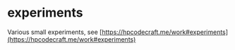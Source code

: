 # experiments
Various small experiments, see [https://hpcodecraft.me/work#experiments](https://hpcodecraft.me/work#experiments)

